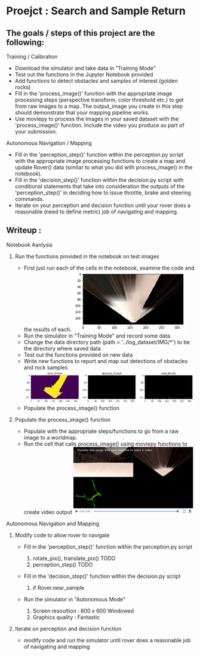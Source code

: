# Proejct : Search and Sample Return


The goals / steps of this project are the following:
--------------------------------

Training / Calibration

- Download the simulator and take data in "Training Mode"
- Test out the functions in the Jupyter Notebook provided
- Add functions to detect obstacles and samples of interest (golden rocks)
- Fill in the 'process_image()' function with the appropriate image processing 
  steps (perspective transform, color threshold etc.)   to get from raw images to a map. 
  The output_image you create in this step should demonstrate that your mapping pipeline works.
- Use moviepy to process the images in your saved dataset with the 'process_image()' function. 
  Include the video you produce as part of your submission.

Autonomous Navigation / Mapping

- Fill in the 'perception_step()' function within the perception.py script with the 
  appropriate image processing functions to create a map and update Rover() data 
  (similar to what you did with process_image() in the notebook).
- Fill in the 'decision_step()' function within the decision.py script with 
  conditional statements that take into consideration the outputs of the 'perception_step()' 
  in deciding how to issue throttle, brake and steering commands.
- Iterate on your perception and decision function until your rover does a reasonable 
  (need to define metric) job of navigating and mapping.


Writeup :
--------------------------------

Notebook Aanlysis

  1. Run the functions provided in the notebook on test images

      - First just run each of the cells in the notebook, examine the code and the results of each.
        ![warped](/misc/0601warped.png)
      - Run the simulator in "Training Mode" and record some data. 
      - Change the data directory path (path = '../log_dataset/IMG/*') to be the directory where saved data
      - Test out the functions provided on new data
      - Write new functions to report and map out detections of obstacles and rock samples
        ![rock_tresh](/misc/0601rock_tresh.png)
      - Populate the process_image() function 

  2. Populate the process_image() function

      - Populate with the appropriate steps/functions to go from a raw image to a worldmap.
      - Run the cell that calls process_image() using moviepy functions to create video output
        ![process](/misc/0601process.png)

Autonomous Navigation and Mapping

  1. Modify code to allow rover to navigate

      - Fill in the 'perception_step()' function within the perception.py script
      
          1) rotate_pix(), translate_pix() TODO
          2) perception_step() TODO
          
      - Fill in the 'decision_step()' function within the decision.py script
      
          1) if Rover.near_sample 
      
      - Run the simulator in "Autonomous Mode"
      
          1) Screen resoultion : 800 x 600 Windowed
          2) Graphics quality : Fantastic

  2. Iterate on perception and decision function

      - modify code and run the simulator until  rover does a reasonable job of navigating and mapping
  

